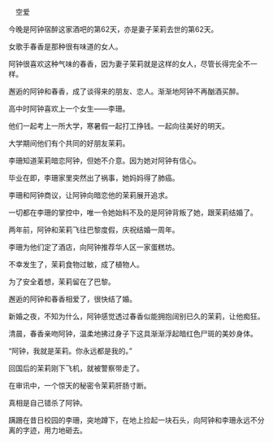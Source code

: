 　空爱

今晚是阿钟宿醉这家酒吧的第62天，亦是妻子茉莉去世的第62天。

女歌手春香是那种很有味道的女人。

阿钟很喜欢这种气味的春香，因为妻子茉莉就是这样的女人，尽管长得完全不一样。

邂逅的阿钟和春香，成了谈得来的朋友、恋人。渐渐地阿钟不再酗酒买醉。

高中时阿钟喜欢上一个女生——李珊。

他们一起考上一所大学，寒暑假一起打工挣钱。一起向往美好的明天。

大学期间他们有个共同的好朋友茉莉。

李珊知道茉莉暗恋阿钟，但她不介意。因为她对阿钟有信心。

毕业在即，李珊家里突然出了祸事，她妈妈得了肺癌。

李珊和阿钟商议，让阿钟向暗恋他的茉莉展开追求。

一切都在李珊的掌控中，唯一令她始料不及的是阿钟背叛了她，跟茉莉结婚了。

两年前，阿钟和茉莉飞往巴黎度假，庆祝结婚一周年。

李珊为他们定了酒店，向阿钟推荐华人区一家蛋糕坊。

不幸发生了，茉莉食物过敏，成了植物人。

为了安全着想，茉莉留在了巴黎。

邂逅的阿钟和春香相爱了，很快结了婚。

新婚之夜，不知为什么，阿钟感觉透过春香似能拥抱阔别已久的茉莉，让他痴狂。

清晨，春香亲吻阿钟，温柔地拂过身子下这具渐渐浮起暗红色尸斑的美妙身体。

“阿钟，我就是茉莉。你永远都是我的。”

回国后的茉莉刚下飞机，就被警察带走了。

在审讯中，一个惊天的秘密令茉莉肝肠寸断。

真相是自己错杀了阿钟。

蹒跚在昔日校园的李珊，突地蹲下，在地上捡起一块石头，向阿钟和李珊永远不分离的字迹，用力地砸去。
